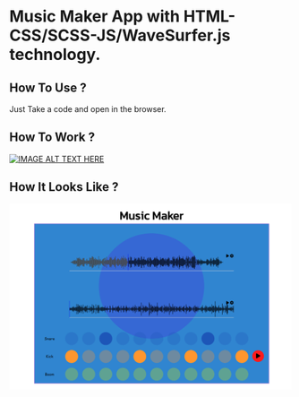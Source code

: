 # Music Maker App with HTML-CSS/SCSS-JS/WaveSurfer.js technology.

## How To Use ? 
Just Take a code and open in the browser.

## How To Work ? 
[![IMAGE ALT TEXT HERE](https://img.youtube.com/vi/YOUTUBE_VIDEO_ID_HERE/0.jpg)](https://www.youtube.com/watch?v=2zg7pOP6QLw)



## How It Looks Like ? 
![İMG](imgs/bb.png "İMG")
